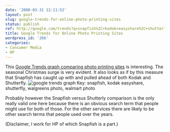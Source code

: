```yaml
---
date: '2008-03-31 12:11:52'
layout: post
slug: google-trends-for-online-photo-printing-sites
status: publish
ref: http://google.com/trends?q=snapfish%2C+kodak+easyshare%2C+shutterfly%2C+walgreens+photo%2C+walmart+photo&ctab=0&geo=all&date=all&sort=0
title: Google Trends for Online Photo Printing Sites
wordpress_id: '266'
categories:
- Consumer Media
- HP
---
```


This [Google Trends graph comparing photo printing sites](http://google.com/trends?q=snapfish%2C+kodak+easyshare%2C+shutterfly%2C+walgreens+photo%2C+walmart+photo&ctab=0&geo=all&date=all&sort=0) is interesting.  The seasonal Christmas surge is very evident.  It also looks as if by this measure that Snapfish has caught up with and pulled ahead of both Kodak and Shutterfly.
![google trends graph](http://google.com/trends/viz?q=snapfish,+kodak+easyshare,+shutterfly,+walgreens+photo,+walmart+photo&date=all&geo=all&graph=weekly_img&ctab=0&sa=N)
Key: snapfish, kodak easyshare, shutterfly, walgreens photo, walmart photo

Probably however the Snapfish versus Shutterly comparison is the only really valid one here because there is an obvious search term that people might use for both of those. For the other services there are likely to be other search terms that people used over the years.

(Disclaimer, I work for HP of which Snapfish is a part.)
